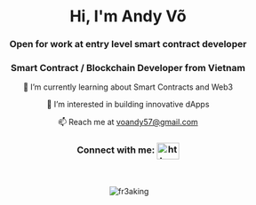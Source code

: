 <h1 align="center">Hi, I'm Andy Võ</h1>

<h3 align="center">Open for work at entry level smart contract developer</h3>
<h3 align="center">Smart Contract / Blockchain Developer from Vietnam</h3>
<p align="center">🌱 I’m currently learning about Smart Contracts and Web3</p>
<p align="center">👀 I’m interested in building innovative dApps</p>
<p align="center">📫 Reach me at <a href="mailto:voandy57@gmail.com">voandy57@gmail.com</a></p>

<h3 align="center">Connect with me: 
  <a align="center" href="https://linkedin.com/in/https://www.linkedin.com/in/andyvo111/" target="blank"><img align="center" src="https://raw.githubusercontent.com/rahuldkjain/github-profile-readme-generator/master/src/images/icons/Social/linked-in-alt.svg" alt="https://www.linkedin.com/in/andyvo111/" height="30" width="40" /></a>
</h3>
</p>
<br/>
<p align="center">&nbsp;<img align="center" src="https://github-readme-stats.vercel.app/api?username=fr3aking&show_icons=true&locale=en" alt="fr3aking" /></p>

